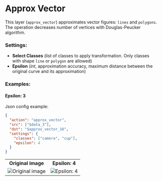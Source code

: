 # Approx Vector

This layer (`approx_vector`) approximates vector figures: `lines` and `polygons`.
The operation decreases number of vertices with Douglas-Peucker algorithm.

### Settings:

- **Select Classes** (list of classes to apply transformation. Only classes with shape `line` or `polygon` are allowed)
- **Epsilon** (_int_, approximation accuracy, maximum distance between the original curve and its approximation)

### Examples:

#### Epsilon: 3

Json config example:

```json
{
  "action": "approx_vector",
  "src": ["$data_3"],
  "dst": "$approx_vector_16",
  "settings": {
    "classes": ["camera", "cup"],
    "epsilon": 4
  }
}
```

<table>
<tr>
<td style="text-align:center"><strong>Original image</strong></td>
<td style="text-align:center"><strong>Epsilon: 4</strong></td>
</tr>
<tr>
<td> <img src="https://github.com/supervisely-ecosystem/dtl-v2/assets/79905215/1e2c27b1-7cc3-4ce6-9b6c-e358b378fdb2" alt="Original image" /> </td>
<td> <img src="https://github.com/supervisely-ecosystem/dtl-v2/assets/79905215/d8749d1f-0a2a-4359-985a-730d469814e0" alt="Epsilon: 4" /> </td>
</tr>
</table>
